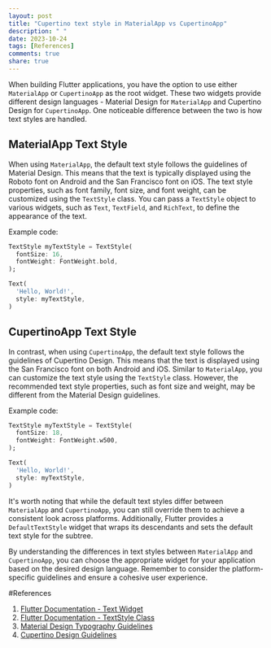 ```yaml
---
layout: post
title: "Cupertino text style in MaterialApp vs CupertinoApp"
description: " "
date: 2023-10-24
tags: [References]
comments: true
share: true
---
```


When building Flutter applications, you have the option to use either `MaterialApp` or `CupertinoApp` as the root widget. These two widgets provide different design languages - Material Design for `MaterialApp` and Cupertino Design for `CupertinoApp`. One noticeable difference between the two is how text styles are handled.

## MaterialApp Text Style

When using `MaterialApp`, the default text style follows the guidelines of Material Design. This means that the text is typically displayed using the Roboto font on Android and the San Francisco font on iOS. The text style properties, such as font family, font size, and font weight, can be customized using the `TextStyle` class. You can pass a `TextStyle` object to various widgets, such as `Text`, `TextField`, and `RichText`, to define the appearance of the text.

Example code:

```dart
TextStyle myTextStyle = TextStyle(
  fontSize: 16,
  fontWeight: FontWeight.bold,
);

Text(
  'Hello, World!',
  style: myTextStyle,
)
```

## CupertinoApp Text Style

In contrast, when using `CupertinoApp`, the default text style follows the guidelines of Cupertino Design. This means that the text is displayed using the San Francisco font on both Android and iOS. Similar to `MaterialApp`, you can customize the text style using the `TextStyle` class. However, the recommended text style properties, such as font size and weight, may be different from the Material Design guidelines.

Example code:

```dart
TextStyle myTextStyle = TextStyle(
  fontSize: 18,
  fontWeight: FontWeight.w500,
);

Text(
  'Hello, World!',
  style: myTextStyle,
)
```

It's worth noting that while the default text styles differ between `MaterialApp` and `CupertinoApp`, you can still override them to achieve a consistent look across platforms. Additionally, Flutter provides a `DefaultTextStyle` widget that wraps its descendants and sets the default text style for the subtree.

By understanding the differences in text styles between `MaterialApp` and `CupertinoApp`, you can choose the appropriate widget for your application based on the desired design language. Remember to consider the platform-specific guidelines and ensure a cohesive user experience.

#References
1. [Flutter Documentation - Text Widget](https://api.flutter.dev/flutter/widgets/Text-class.html)
2. [Flutter Documentation - TextStyle Class](https://api.flutter.dev/flutter/painting/TextStyle-class.html)
3. [Material Design Typography Guidelines](https://material.io/design/typography/overview.html)
4. [Cupertino Design Guidelines](https://developer.apple.com/design/human-interface-guidelines/ios/visual-design/typography/)